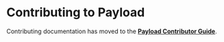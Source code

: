 # Contributing to Payload

Contributing documentation has moved to the **[Payload Contributor Guide]**.

[Payload Contributor Guide]: https://dustlang.github.io/payload/contrib/
